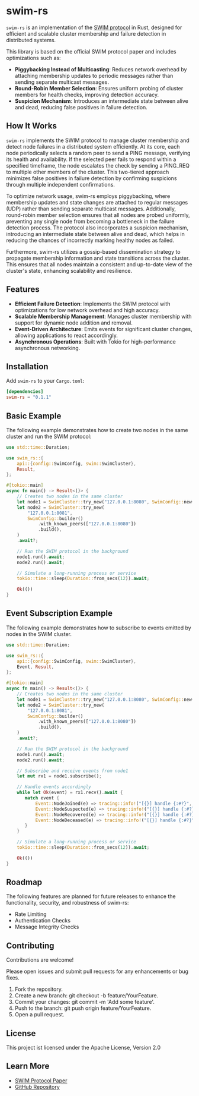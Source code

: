 # swim-rs

`swim-rs` is an implementation of the [SWIM protocol](https://www.cs.cornell.edu/projects/Quicksilver/public_pdfs/SWIM.pdf) in Rust, designed for efficient and scalable cluster membership and failure detection in distributed systems.

This library is based on the official SWIM protocol paper and includes optimizations such as:

- **Piggybacking Instead of Multicasting**: Reduces network overhead by attaching membership updates to periodic messages rather than sending separate multicast messages.
- **Round-Robin Member Selection**: Ensures uniform probing of cluster members for health checks, improving detection accuracy.
- **Suspicion Mechanism**: Introduces an intermediate state between alive and dead, reducing false positives in failure detection.

## How It Works

`swim-rs` implements the SWIM protocol to manage cluster membership and detect node failures in a distributed system efficiently. At its core, each node periodically selects a random peer to send a PING message, verifying its health and availability. If the selected peer fails to respond within a specified timeframe, the node escalates the check by sending a PING_REQ to multiple other members of the cluster. This two-tiered approach minimizes false positives in failure detection by confirming suspicions through multiple independent confirmations.

To optimize network usage, swim-rs employs piggybacking, where membership updates and state changes are attached to regular messages (UDP) rather than sending separate multicast messages. Additionally, round-robin member selection ensures that all nodes are probed uniformly, preventing any single node from becoming a bottleneck in the failure detection process. The protocol also incorporates a suspicion mechanism, introducing an intermediate state between alive and dead, which helps in reducing the chances of incorrectly marking healthy nodes as failed.

Furthermore, swim-rs utilizes a gossip-based dissemination strategy to propagate membership information and state transitions across the cluster. This ensures that all nodes maintain a consistent and up-to-date view of the cluster's state, enhancing scalability and resilience.

## Features

- **Efficient Failure Detection**: Implements the SWIM protocol with optimizations for low network overhead and high accuracy.
- **Scalable Membership Management**: Manages cluster membership with support for dynamic node addition and removal.
- **Event-Driven Architecture**: Emits events for significant cluster changes, allowing applications to react accordingly.
- **Asynchronous Operations**: Built with Tokio for high-performance asynchronous networking.

## Installation

Add `swim-rs` to your `Cargo.toml`:

```toml
[dependencies]
swim-rs = "0.1.1"
```

## Basic Example

The following example demonstrates how to create two nodes in the same cluster and run the SWIM protocol:

```rust
use std::time::Duration;

use swim_rs::{
    api::{config::SwimConfig, swim::SwimCluster},
    Result,
};

#[tokio::main]
async fn main() -> Result<()> {
    // Creates two nodes in the same cluster
    let node1 = SwimCluster::try_new("127.0.0.1:8080", SwimConfig::new()).await?;
    let node2 = SwimCluster::try_new(
        "127.0.0.1:8081",
        SwimConfig::builder()
            .with_known_peers(["127.0.0.1:8080"])
            .build(),
    )
    .await?;

    // Run the SWIM protocol in the background
    node1.run().await;
    node2.run().await;

    // Simulate a long-running process or service
    tokio::time::sleep(Duration::from_secs(12)).await;

    Ok(())
}
```

## Event Subscription Example

The following example demonstrates how to subscribe to events emitted by nodes in the SWIM cluster.

```rust
use std::time::Duration;

use swim_rs::{
    api::{config::SwimConfig, swim::SwimCluster},
    Event, Result,
};

#[tokio::main]
async fn main() -> Result<()> {
    // Creates two nodes in the same cluster
    let node1 = SwimCluster::try_new("127.0.0.1:8080", SwimConfig::new()).await?;
    let node2 = SwimCluster::try_new(
        "127.0.0.1:8081",
        SwimConfig::builder()
            .with_known_peers(["127.0.0.1:8080"])
            .build(),
    )
    .await?;

    // Run the SWIM protocol in the background
    node1.run().await;
    node2.run().await;

    // Subscribe and receive events from node1
    let mut rx1 = node1.subscribe();

    // Handle events accordingly
    while let Ok(event) = rx1.recv().await {
       match event {
           Event::NodeJoined(e) => tracing::info!("[{}] handle {:#?}", node1.addr(), e),
           Event::NodeSuspected(e) => tracing::info!("[{}] handle {:#?}", node1.addr(), e),
           Event::NodeRecovered(e) => tracing::info!("[{}] handle {:#?}", node1.addr(), e),
           Event::NodeDeceased(e) => tracing::info!("[{}] handle {:#?}", node1.addr(), e),
       }
    }

    // Simulate a long-running process or service
    tokio::time::sleep(Duration::from_secs(12)).await;

    Ok(())
}
```

## Roadmap

The following features are planned for future releases to enhance the functionality, security, and robustness of swim-rs:

- Rate Limiting
- Authentication Checks
- Message Integrity Checks

## Contributing

Contributions are welcome!

Please open issues and submit pull requests for any enhancements or bug fixes.

1. Fork the repository.
2. Create a new branch: git checkout -b feature/YourFeature.
3. Commit your changes: git commit -m 'Add some feature'.
4. Push to the branch: git push origin feature/YourFeature.
5. Open a pull request.

## License

This project ist licensed under the Apache License, Version 2.0

## Learn More

- [SWIM Protocol Paper](https://www.cs.cornell.edu/projects/Quicksilver/public_pdfs/SWIM.pdf)
- [GitHub Repository](https://github.com/marvinlanhenke/swim-rs)
